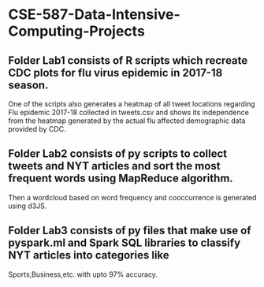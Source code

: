 # CSE-587-Data-Intensive-Computing-Projects

## Folder Lab1 consists of R scripts which recreate CDC plots for flu virus epidemic in 2017-18 season.
One of the scripts also generates a heatmap of all tweet locations regarding Flu epidemic 2017-18 collected in tweets.csv 
and shows its independence from the heatmap generated by the actual flu affected demographic data provided by CDC.

## Folder Lab2 consists of py scripts to collect tweets and NYT articles and sort the most frequent words using MapReduce algorithm.
Then a wordcloud based on word frequency and cooccurrence is generated using d3JS.

## Folder Lab3 consists of py files that make use of pyspark.ml and Spark SQL libraries to classify NYT articles into categories like
Sports,Business,etc. with upto 97% accuracy.
